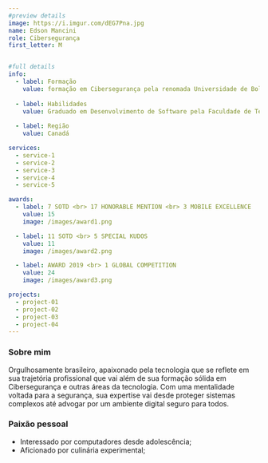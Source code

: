 ```yaml
---
#preview details
image: https://i.imgur.com/dEG7Pna.jpg
name: Edson Mancini 
role: Cibersegurança
first_letter: M


#full details
info:
  - label: Formação
    value: formação em Cibersegurança pela renomada Universidade de Bologna, no Itália.
  
  - label: Habilidades
    value: Graduado em Desenvolvimento de Software pela Faculdade de Tecnologia Avançada (FTA). Especialização em Redes de Computadores pela Escola Superior de Tecnologia (EST). Curso em Segurança da Informação na Universidade Canadense de Tecnologia (UCT).
  
  - label: Região
    value: Canadá

services: 
  - service-1
  - service-2
  - service-3
  - service-4
  - service-5

awards:
  - label: 7 SOTD <br> 17 HONORABLE MENTION <br> 3 MOBILE EXCELLENCE
    value: 15
    image: /images/award1.png

  - label: 11 SOTD <br> 5 SPECIAL KUDOS
    value: 11
    image: /images/award2.png

  - label: AWARD 2019 <br> 1 GLOBAL COMPETITION
    value: 24
    image: /images/award3.png

projects: 
  - project-01
  - project-02
  - project-03
  - project-04
---
```


### Sobre mim

Orgulhosamente brasileiro, apaixonado pela tecnologia que se reflete em sua trajetória profissional que vai além de sua formação sólida em Cibersegurança e outras áreas da tecnologia. Com uma mentalidade voltada para a segurança, sua expertise vai desde proteger sistemas complexos até advogar por um ambiente digital seguro para todos.

### Paixão pessoal
- Interessado por computadores desde adolescência; 
- Aficionado por culinária experimental;
